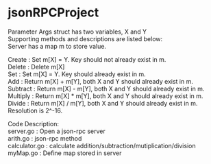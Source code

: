 # jsonRPCProject
Parameter Args struct has two variables, X and Y <BR/>
Supporting methods and descriptions are listed below: <BR/>
Server has a map m to store value.

Create   : Set m[X] = Y. Key should not already exist in m. <BR/>
Delete   : Delete m[X] <BR/>
Set      : Set m[X] = Y. Key should already exist in m. <BR/>
Add      : Return m[X] + m[Y], both X and Y should already exist in m.<BR/>
Subtract : Return m[X] - m[Y], both X and Y should already exist in m. <BR/>
Multiply : Return m[X] * m[Y], both X and Y should already exist in m. <BR/>
Divide   : Return m[X] / m[Y], both X and Y should already exist in m. Resolution is 2^-16. <BR/>

Code Description: <BR/>
server.go : Open a json-rpc server <BR/>
arith.go : json-rpc method <BR/>
calculator.go : calculate addition/subtraction/mutiplication/division <BR/>
myMap.go : Define map stored in server <BR/>
